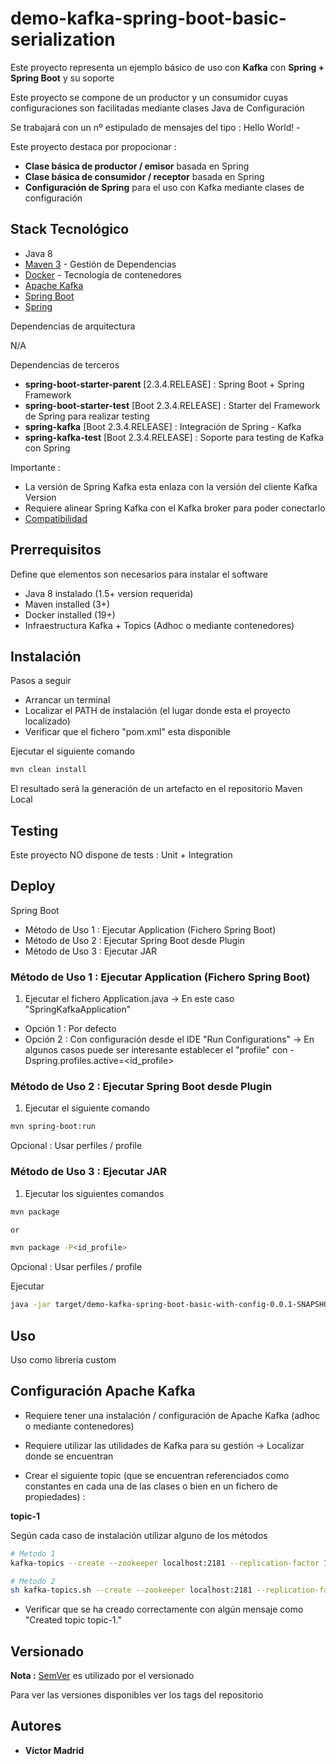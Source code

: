 # demo-kafka-spring-boot-basic-serialization

Este proyecto representa un ejemplo básico de uso con **Kafka** con **Spring + Spring Boot** y su soporte




Este proyecto se compone de un productor y un consumidor cuyas configuraciones son facilitadas mediante clases Java de Configuración

Se trabajará con un nº estipulado de mensajes del tipo : Hello World! <ID> - <FECHA>


Este proyecto destaca por propocionar :

* **Clase básica de productor / emisor** basada en Spring
* **Clase básica de consumidor / receptor** basada en Spring
* **Configuración de Spring** para el uso con Kafka mediante clases de configuración





## Stack Tecnológico

* Java 8
* [Maven 3](https://maven.apache.org/) - Gestión de Dependencias
* [Docker](https://www.docker.com/) - Tecnología de contenedores
* [Apache Kafka ](https://kafka.apache.org/)
* [Spring Boot](https://spring.io/projects/spring-boot)
* [Spring](https://spring.io)

Dependencias de arquitectura

N/A

Dependencias de terceros

* **spring-boot-starter-parent** [2.3.4.RELEASE] : Spring Boot + Spring Framework 
* **spring-boot-starter-test** [Boot 2.3.4.RELEASE] : Starter del Framework de Spring para realizar testing
* **spring-kafka** [Boot 2.3.4.RELEASE] : Integración de Spring - Kafka
* **spring-kafka-test** [Boot 2.3.4.RELEASE] : Soporte para testing de Kafka con Spring




Importante :

* La versión de Spring Kafka esta enlaza con la versión del cliente Kafka Version 
* Requiere alinear Spring Kafka con el Kafka broker para poder conectarlo
* [Compatibilidad](https://spring.io/projects/spring-kafka#kafka-client-compatibility)





## Prerrequisitos

Define que elementos son necesarios para instalar el software

* Java 8 instalado (1.5+ version requerida)
* Maven installed  (3+)
* Docker installed (19+)
* Infraestructura Kafka + Topics (Adhoc o mediante contenedores)





## Instalación

Pasos a seguir

* Arrancar un terminal
* Localizar el PATH de instalación (el lugar donde esta el proyecto localizado)
* Verificar que el fichero "pom.xml" esta disponible

Ejecutar el siguiente comando

```bash
mvn clean install
```

El resultado será la generación de un artefacto en el repositorio Maven Local






## Testing

Este proyecto NO dispone de tests  : Unit + Integration





## Deploy

Spring Boot

* Método de Uso 1 : Ejecutar Application (Fichero Spring Boot)
* Método de Uso 2 : Ejecutar Spring Boot desde Plugin
* Método de Uso 3 : Ejecutar JAR



### Método de Uso 1 : Ejecutar Application (Fichero Spring Boot)

1. Ejecutar el fichero Application.java -> En este caso "SpringKafkaApplication"

* Opción 1 : Por defecto
* Opción 2 : Con configuración desde el IDE "Run Configurations" -> En algunos casos puede ser interesante establecer el "profile" con -Dspring.profiles.active=<id_profile>



### Método de Uso 2 : Ejecutar Spring Boot desde Plugin

1. Ejecutar el siguiente comando

```bash
mvn spring-boot:run
```

Opcional : Usar perfiles / profile



### Método de Uso 3 : Ejecutar JAR


1. Ejecutar los siguientes comandos

```bash
mvn package

or

mvn package -P<id_profile>
```

Opcional : Usar perfiles / profile

Ejecutar

```bash
java -jar target/demo-kafka-spring-boot-basic-with-config-0.0.1-SNAPSHOT.jar
```





## Uso

Uso como librería custom



## Configuración Apache Kafka 

* Requiere tener una instalación / configuración de Apache Kafka (adhoc o mediante contenedores)

* Requiere utilizar las utilidades de Kafka para su gestión -> Localizar donde se encuentran

* Crear el siguiente topic (que se encuentran referenciados como constantes en cada una de las clases o bien en un fichero de propiedades) :


**topic-1**

Según cada caso de instalación utilizar alguno de los métodos

```bash
# Metodo 1
kafka-topics --create --zookeeper localhost:2181 --replication-factor 1 --partitions 1 --topic topic-1

# Metodo 2
sh kafka-topics.sh --create --zookeeper localhost:2181 --replication-factor 1 --partitions 1 --topic topic-1
```

* Verificar que se ha creado correctamente con algún mensaje como "Created topic topic-1."





## Versionado

**Nota :** [SemVer](http://semver.org/) es utilizado por el versionado

Para ver las versiones disponibles ver los tags del repositorio





## Autores

* **Víctor Madrid**
